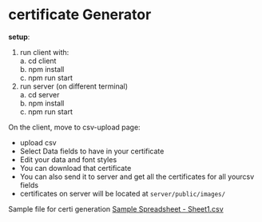 # certificate Generator 

**setup**:
  1. run client with:<br />
      a. cd client<br />
      b. npm install<br />
      c. npm run start<br />
  2. run server (on different terminal) <br />
      a. cd server<br />
      b. npm install<br />
      c. npm run start<br />

On the client, move to csv-upload page:
- upload csv
- Select Data fields to have in your certificate
- Edit your data and font styles
- You can download that certificate
- You can also send it to server and get all the certificates for all yourcsv fields
- certificates on server will be located at `server/public/images/`

Sample file for certi generation [Sample Spreadsheet - Sheet1.csv](https://github.com/codeforcauseorg/Certificate-generator-react/files/6412121/Sample.Spreadsheet.-.Sheet1.csv)

